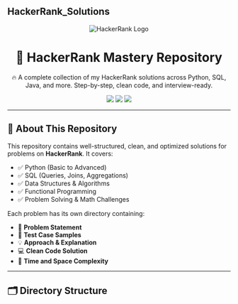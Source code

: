 ## HackerRank_Solutions
<!-- Banner Image -->
<p align="center">
  <img src="https://img.shields.io/badge/HackerRank-Problem%20Solutions-brightgreen?style=for-the-badge&logo=hackerrank" alt="HackerRank Logo">
</p>

<h1 align="center">🚀 HackerRank Mastery Repository</h1>
<p align="center">🔥 A complete collection of my HackerRank solutions across Python, SQL, Java, and more. Step-by-step, clean code, and interview-ready.</p>

<p align="center">
  <a href="https://www.hackerrank.com/your_username"><img src="https://img.shields.io/badge/HackerRank-Profile-2EC866?style=flat-square&logo=hackerrank&logoColor=white" /></a>
  <a href="#"><img src="https://img.shields.io/github/repo-size/your_username/hackerrank-solutions?style=flat-square" /></a>
  <a href="#"><img src="https://img.shields.io/github/last-commit/your_username/hackerrank-solutions?style=flat-square" /></a>
</p>

---

## 📘 About This Repository

This repository contains well-structured, clean, and optimized solutions for problems on **HackerRank**. It covers:

- ✅ Python (Basic to Advanced)
- ✅ SQL (Queries, Joins, Aggregations)
- ✅ Data Structures & Algorithms
- ✅ Functional Programming
- ✅ Problem Solving & Math Challenges

Each problem has its own directory containing:

- 🧠 **Problem Statement**
- 🧪 **Test Case Samples**
- 💡 **Approach & Explanation**
- 💻 **Clean Code Solution**
- 📝 **Time and Space Complexity**

---

## 🗂️ Directory Structure

